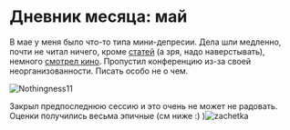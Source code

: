 # Дневник месяца: май

В мае у меня было что-то типа мини-депресии. Дела шли медленно, почти не читал ничего, кроме [статей](https://blog.alexeyev.me/2016/05/linkgarbage-2/ "LinkGarbage #2: Трудовые мигранты из КНДР, виртуальный патриотизм, веб-брутализм, смертная казнь") (а зря, надо наверстывать), немного [смотрел кино](https://blog.alexeyev.me/2016/05/curfew-2012/ "Сейчас или никогда"). Пропустил конференцию из-за своей неорганизованности. Писать особо не о чем.

![Nothingness11](https://vlaim.s3.amazonaws.com/uploads/2016/06/Nothingness11.jpg)

Закрыл предпоследнюю сессию и это очень не может не радовать. Оценки получились весьма эпичные (см ниже :) )![zachetka](https://vlaim.s3.amazonaws.com/uploads/2016/06/zachetka-1024x759.jpg)